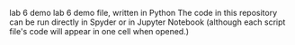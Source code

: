 lab 6 demo
lab 6 demo file, written in Python
The code in this repository can be run directly in Spyder or in Jupyter Notebook (although each script file's code will appear in one cell when opened.)
